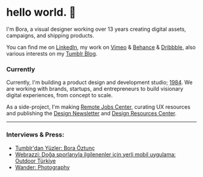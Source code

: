 # hello world. 👋

I'm Bora, a visual designer working over 13 years creating digital assets, campaigns, and shipping products.

You can find me on <a class="goto-social" href="https://www.linkedin.com/in/boraoztunc/" target="_blank">LinkedIn</a>, my work on <a class="goto-social" href="https://vimeo.com/boraoztunc" target="_blank">Vimeo</a> & <a class="goto-social" href="https://www.behance.net/boraoztunc" target="_blank">Behance</a> & <a href="https://dribbble.com/boraoztunc" class="goto-social" target="_blank">Dribbble</a>, also various interests on my <a href="https://blog.boraoztunc.net/" class="goto-social" target="_blank">Tumblr Blog</a>.

### Currently

Currently, I'm building a product design and development studio; <a class="goto-social" href="https://1984.design" target="_blank">1984</a>. We are working with brands, startups, and entrepreneurs to build visionary digital experiences, from concept to scale.

As a side-project, I'm making <a class="goto-social" href="https://remotejobs.center" target="_blank">Remote Jobs Center</a>, curating UX resources and publishing the <a class="goto-social" href="https://newsletter.remotejobs.center" target="_blank">Design Newsletter</a> and <a class="goto-social" href="https://resources.remotejobs.center" target="_blank">Design Resources Center</a>.

***

### Interviews & Press:
- <a class="goto-social" href="https://ekip.tumblr.com/post/170413326044/tumblrdan-y%C3%BCzler-bora-%C3%B6ztun%C3%A7-tumblrdan" target="_blank">Tumblr'dan Yüzler: Bora Öztunç</a>
- <a class="goto-social" href="https://webrazzi.com/2018/08/01/doga-sporlariyla-ilgilenenler-icin-yerli-mobil-uygulama-outdoor-turkiye/" target="_blank">Webrazzi: Doğa sporlarıyla ilgilenenler için yerli mobil uygulama: Outdoor Türkiye</a>
- <a class="goto-social" href="https://thisiswander.tumblr.com/post/138431542936/submit-to-wander" target="_blank">Wander: Photography</a>
